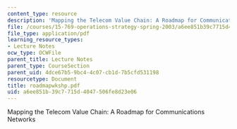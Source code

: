 ```yaml
---
content_type: resource
description: 'Mapping the Telecom Value Chain: A Roadmap for Communications Networks'
file: /courses/15-769-operations-strategy-spring-2003/a6ee851b39c7715d4047506fe8d23e06_roadmapwkshp.pdf
file_type: application/pdf
learning_resource_types:
- Lecture Notes
ocw_type: OCWFile
parent_title: Lecture Notes
parent_type: CourseSection
parent_uid: 4dce67b5-9bc4-4c07-cb1d-7b5cfd531198
resourcetype: Document
title: roadmapwkshp.pdf
uid: a6ee851b-39c7-715d-4047-506fe8d23e06
---
```

Mapping the Telecom Value Chain: A Roadmap for Communications Networks